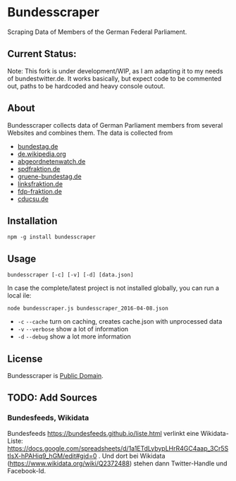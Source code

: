 # Bundesscraper

Scraping Data of Members of the German Federal Parliament.

## Current Status: 

Note: This fork is under development/WIP, as I am adapting it to my needs of bundestwitter.de. It works basically, but expect code to be commented out, paths to be hardcoded and heavy console outout.


## About

Bundesscraper collects data of German Parliament members from several Websites and combines them. The data is collected from

* [bundestag.de](http://www.bundestag.de/)
* [de.wikipedia.org](http://de.wikipedia.org/)
* [abgeordnetenwatch.de](http://www.abgeordnetenwatch.de/)
* [spdfraktion.de](http://www.spdfraktion.de/)
* [gruene-bundestag.de](http://www.gruene-bundestag.de/)
* [linksfraktion.de](http://www.linksfraktion.de/)
* [fdp-fraktion.de](http://www.fdp-fraktion.de/)
* [cducsu.de](http://www.cducsu.de/)

## Installation

````
npm -g install bundesscraper
````

## Usage

````
bundesscraper [-c] [-v] [-d] [data.json]
````

In case the complete/latest project is not installed globally, you can run a local ile:

````
node bundesscraper.js bundesscraper_2016-04-08.json
````



* `-c` `--cache` turn on caching, creates cache.json with unprocessed data
* `-v` `--verbose` show a lot of information
* `-d` `--debug` show a lot more information

## License

Bundesscraper is [Public Domain](./license.md).


## TODO: Add Sources

### Bundesfeeds, Wikidata

Bundesfeeds https://bundesfeeds.github.io/liste.html verlinkt eine Wikidata-Liste: https://docs.google.com/spreadsheets/d/1a1ETdLybypLHrR4GC4aap_3Cr5StIsX-hPAHiq9_hGM/edit#gid=0 . Und dort bei Wikidata (https://www.wikidata.org/wiki/Q2372488) stehen dann Twitter-Handle und Facebook-Id.
